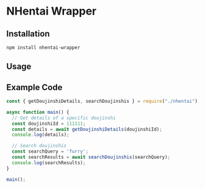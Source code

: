 # NHentai Wrapper

## Installation

```bash
npm install nhentai-wrapper
```

## Usage

## Example Code

```javascript
const { getDoujinshiDetails, searchDoujinshis } = require("./nhentai");

async function main() {
  // Get details of a specific doujinshi
  const doujinshiId = 111111;
  const details = await getDoujinshiDetails(doujinshiId);
  console.log(details);

  // Search doujinshis
  const searchQuery = 'furry';
  const searchResults = await searchDoujinshis(searchQuery);
  console.log(searchResults);
}

main();
```
